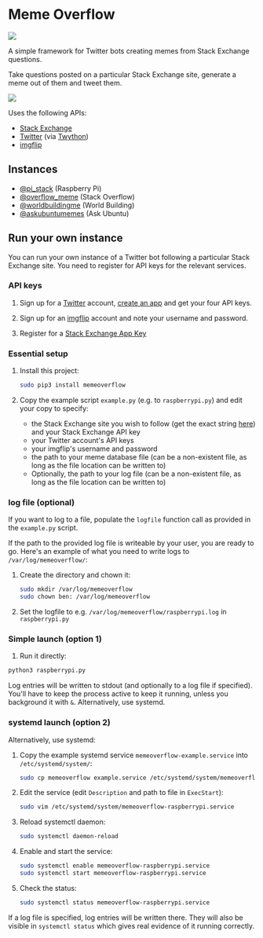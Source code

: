 # Meme Overflow

[![](https://badge.fury.io/py/memeoverflow.svg)](https://badge.fury.io/py/memeoverflow)

A simple framework for Twitter bots creating memes from Stack Exchange
questions.

Take questions posted on a particular Stack Exchange site, generate a meme out
of them and tweet them.

![](fry.jpg)

Uses the following APIs:

- [Stack Exchange](https://api.stackexchange.com/)
- [Twitter](https://developer.twitter.com/en/docs/api-reference-index) (via
[Twython](https://twython.readthedocs.io/en/latest/))
- [imgflip](https://api.imgflip.com/)

## Instances

- [@pi_stack](https://twitter.com/pi_stack) (Raspberry Pi)
- [@overflow_meme](https://twitter.com/overflow_meme) (Stack Overflow)
- [@worldbuildingme](https://twitter.com/worldbuildingme) (World Building)
- [@askubuntumemes](https://twitter.com/askubuntumemes) (Ask Ubuntu)

## Run your own instance

You can run your own instance of a Twitter bot following a particular Stack
Exchange site. You need to register for API keys for the relevant services.

### API keys

1. Sign up for a [Twitter](https://twitter.com/) account, [create an
app](https://developer.twitter.com/en/apps) and get your four API keys.

1. Sign up for an [imgflip](https://imgflip.com/) account and note your username
and password.

1. Register for a [Stack Exchange App Key](https://stackapps.com/apps/oauth/register)

### Essential setup

1. Install this project:

    ```bash
    sudo pip3 install memeoverflow
    ```

1. Copy the example script `example.py` (e.g. to `raspberrypi.py`) and edit your
copy to specify:

    - the Stack Exchange site you wish to follow (get the exact string
    [here](https://api.stackexchange.com/docs/questions)) and your Stack
    Exchange API key
    - your Twitter account's API keys
    - your imgflip's username and password
    - the path to your meme database file (can be a non-existent file, as long as
    the file location can be written to)
    - Optionally, the path to your log file (can be a non-existent file, as long
    as the file location can be written to)

### log file (optional)

If you want to log to a file, populate the `logfile` function call as provided
in the `example.py` script.

If the path to the provided log file is writeable by your user, you are ready to
go. Here's an example of what you need to write logs to
`/var/log/memeoverflow/`:

1. Create the directory and chown it:

    ```bash
    sudo mkdir /var/log/memeoverflow
    sudo chown ben: /var/log/memeoverflow
    ```

1. Set the logfile to e.g. `/var/log/memeoverflow/raspberrypi.log` in
`raspberrypi.py`

### Simple launch (option 1)

1. Run it directly:

```bash
python3 raspberrypi.py
```

Log entries will be written to stdout (and optionally to a log file if
specified). You'll have to keep the process active to keep it running, unless
you background it with `&`. Alternatively, use systemd.

### systemd launch (option 2)

Alternatively, use systemd:

1. Copy the example systemd service `memeoverflow-example.service` into `/etc/systemd/system/`:

    ```bash
    sudo cp memeoverflow example.service /etc/systemd/system/memeoverflow-raspberrypi.service
    ```

1. Edit the service (edit `Description` and path to file in `ExecStart`):

    ```bash
    sudo vim /etc/systemd/system/memeoverflow-raspberrypi.service
    ```

1. Reload systemctl daemon:

    ```bash
    sudo systemctl daemon-reload
    ```

1. Enable and start the service:

    ```bash
    sudo systemctl enable memeoverflow-raspberrypi.service
    sudo systemctl start memeoverflow-raspberrypi.service
    ```

1. Check the status:

    ```bash
    sudo systemctl status memeoverflow-raspberrypi.service
    ```

If a log file is specified, log entries will be written there. They will also be
visible in `systemctl status` which gives real evidence of it running correctly.
